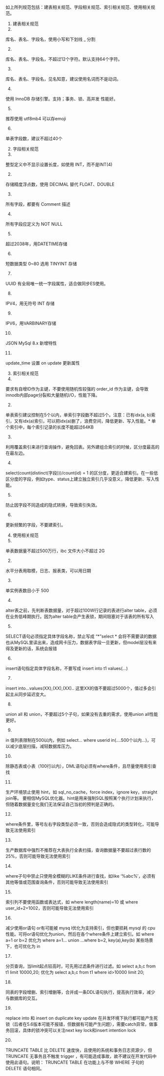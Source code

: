 如上所列规范包括：建表相关规范、字段相关规范、索引相关规范、使用相关规范。

1. 建表相关规范
1.
库名、表名、字段名，使用小写和下划线 _ 分割

2.
库名、表名、字段名，不超过12个字符。默认支持64个字符。

3.
库名、表名、字段名，见名知意，建议使用名词而不是动词。

4.
使用 InnoDB 存储引擎。支持；事务、锁、高并发 性能好。

5.
推荐使用 utf8mb4 可以存emoji

6.
单表字段数，建议不超过40个

2. 字段相关规范
1.
整型定义中不显示设置长度，如使用 INT，而不是INT(4)

2.
存储精度浮点数，使用 DECIMAL 替代 FLOAT、DOUBLE

3.
所有字段，都要有 Comment 描述

4.
所有字段应定义为 NOT NULL

5.
超过2038年，用DATETIME存储

6.
短数据类型 0~80 选用 TINYINT 存储

7.
UUID 有全局唯一统一字段属性，适合做同步ES使用。

8.
IPV4，用无符号 INT 存储

9.
IPV6，用VARBINARY存储

10.
JSON MySql 8.x 新增特性

11.
update_time 设置 on update 更新属性

3. 索引相关规范
1.
要求有自增ID作为主键，不要使用随机性较强的 order_id 作为主键，会导致innodb内部page分裂和大量随机I/O，性能下降。

2.
单表索引建议控制在5个以内，单索引字段数不超过5个。注意：已有idx(a, b)索引，又有idx(a)索引，可以把idx(a)删了，浪费空间，降低更新、写入性能。* 单个索引中，每个索引记录的长度不能超过64KB

3.
利用覆盖索引来进行查询操作，避免回表。另外建组合索引的时候，区分度最高的在最左边。

4.
select(count(distinct(字段)))/count(id) = 1 的区分度，更适合建索引。在一些低区分度的字段，例如type、status上建立独立索引几乎没意义，降低更新、写入性能。

5.
防止因字段不同造成的隐式转换，导致索引失效。

6.
更新频繁的字段，不要建索引。

4. 使用相关规范
1.
单表数据量不超过500万行，ibc 文件大小不超过 2G

2.
水平分表用取模，日志、报表类，可以用日期

3.
单实例表数目小于 500

4.
alter表之前，先判断表数据量，对于超过100W行记录的表进行alter table，必须在业务低峰期执行。因为alter table会产生表锁，期间阻塞对于该表的所有写入

5.
SELECT语句必须指定具体字段名称，禁止写成 “*”select * 会将不需要读的数据也从MySQL里读出来，造成网卡压力，数据表字段一旦更新，但model层没有来得及更新的话，系统会报错

6.
insert语句指定具体字段名称，不要写成 insert into t1 values(…)

7.
insert into…values(XX),(XX),(XX).. 这里XX的值不要超过5000个，值过多会引起主从同步延迟变大。

8.
union all 和 union，不要超过5个子句，如果没有去重的需求，使用union all性能更好。

9.
in 值列表限制在500以内，例如 select… where userid in(….500个以内…)，可以减少底层扫描，减轻数据库压力。

10.
除静态表或小表（100行以内），DML语句必须有where条件，且尽量使用索引查找

11.
生产环境禁止使用 hint，如 sql_no_cache，force index，ignore key，straight join等。 要相信MySQL优化器。hint是用来强制SQL按照某个执行计划来执行，但随着数据量变化我们无法保证自己当初的预判是正确的。

12.
where条件里，等号左右字段类型必须一致，否则会造成隐式的类型转化，可能导致无法使用索引

13.
生产数据库中强烈不推荐在大表执行全表扫描，查询数据量不要超过表行数的25%，否则可能导致无法使用索引

14.
where子句中禁止只使用全模糊的LIKE条件进行查找，如like ‘%abc%’，必须有其他等值或范围查询条件，否则可能导致无法使用索引

15.
索引列不要使用函数或表达式，如 where length(name)=10 或 where user_id+2=1002，否则可能导致无法使用索引

16.
减少使用or语句 or有可能被 mysq l优化为支持索引，但也要损耗 mysql 的 cpu 性能。可将or语句优化为union，然后在各个where条件上建立索引。如 where a=1 or b=2 优化为 where a=1… union …where b=2, key(a),key(b) 某些场景下，也可优化为 in

17.
分页查询，当limit起点较高时，可先用过滤条件进行过滤。如 select a,b,c from t1 limit 10000,20; 优化为 select a,b,c from t1 where id>10000 limit 20;

18.
同表的字段增删、索引增删等，合并成一条DDL语句执行，提高执行效率，减少与数据库的交互。

19.
replace into 和 insert on duplicate key update 在并发环境下执行都可能产生死锁（后者在5.6版本可能不报错，但数据有可能产生问题），需要catch异常，做事务回滚，具体的锁冲突可以关注next key lock和insert intention lock

20.
TRUNCATE TABLE 比 DELETE 速度快，且使用的系统和事务日志资源少，但 TRUNCATE 无事务且不触发 trigger ，有可能造成事故，故不建议在开发代码中使用此语句。说明： TRUNCATE TABLE 在功能上与不带 WHERE 子句的 DELETE 语句相同。